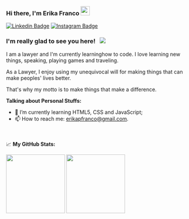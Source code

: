 ### Hi there, I'm <strong>Erika Franco</strong> <img src="https://media.giphy.com/media/hvRJCLFzcasrR4ia7z/giphy.gif" width="25px">

[![Linkedin Badge](https://img.shields.io/badge/-LinkedIn-0e76a8?style=flat-square&logo=Linkedin&logoColor=white)](https://linkedin.com/in/erikapfranco)
[![Instagram Badge](https://img.shields.io/badge/-Instagram-e4405f?style=flat-square&logo=Instagram&logoColor=white)](https://instagram.com/erikapfranco)

### I'm really glad to see you here! &nbsp; ![](https://visitor-badge.glitch.me/badge?page_id=erikapfranco.erikapfranco)

I am a lawyer and I'm currently learninghow to code. I love learning new things, speaking, playing games and traveling.

As a Lawyer, I enjoy using my unequivocal will for making things that can make peoples' lives better. 

That's why my motto is to make things that make a difference.

**Talking about Personal Stuffs:**

- 🚀 I’m currently learning HTML5, CSS and JavaScript;
- 📫 How to reach me: erikapfranco@gmail.com.

</br>

📈 **My GitHub Stats:**

<p>
  <img height="160em" src="https://github-readme-stats.vercel.app/api?username=erikapfranco&show_icons=true&hide_border=true&&count_private=true&include_all_commits=true" />
  <img height="160em" src="https://github-readme-stats.vercel.app/api/top-langs/?username=erikapfranco&exclude_repo=KNN-Image-Classification&show_icons=true&hide_border=true&layout=compact&langs_count=8"/>
</p>

